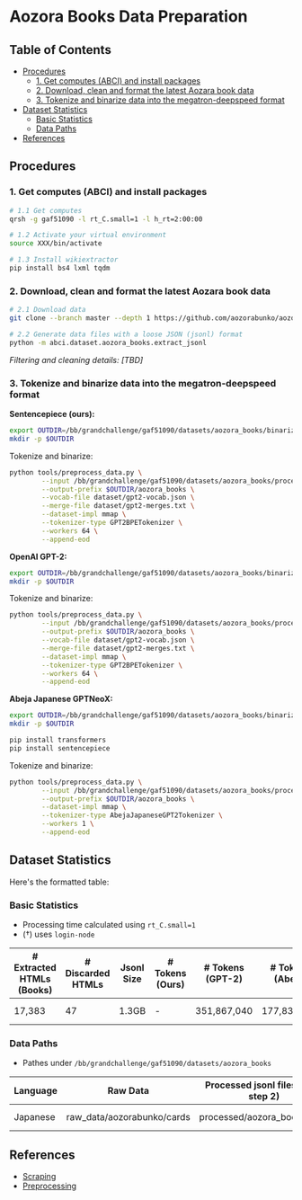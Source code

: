# Aozora Books Data Preparation

## Table of Contents
- [Procedures](#procedures)
  * [1. Get computes (ABCI) and install packages](#1-get-computes-abci-and-install-packages)
  * [2. Download, clean and format the latest Aozara book data](#2-download-clean-and-format-the-latest-aozara-book-data)
  * [3. Tokenize and binarize data into the megatron-deepspeed format](#3-tokenize-and-binarize-data-into-the-megatron-deepspeed-format)
- [Dataset Statistics](#dataset-statistics)
  * [Basic Statistics](#basic-statistics)
  * [Data Paths](#data-paths)
- [References](#references)

## Procedures

### 1. Get computes (ABCI) and install packages
```bash
# 1.1 Get computes
qrsh -g gaf51090 -l rt_C.small=1 -l h_rt=2:00:00 

# 1.2 Activate your virtual environment
source XXX/bin/activate

# 1.3 Install wikiextractor
pip install bs4 lxml tqdm
```

### 2. Download, clean and format the latest Aozara book data
```bash
# 2.1 Download data
git clone --branch master --depth 1 https://github.com/aozorabunko/aozorabunko.git /bb/grandchallenge/gaf51090/datasets/aozora_books/raw_data/aozorabunko

# 2.2 Generate data files with a loose JSON (jsonl) format
python -m abci.dataset.aozora_books.extract_jsonl
```

*Filtering and cleaning details: [TBD]*

### 3. Tokenize and binarize data into the megatron-deepspeed format
**Sentencepiece (ours):**
```bash
export OUTDIR=/bb/grandchallenge/gaf51090/datasets/aozora_books/binarized/sentencepiece
mkdir -p $OUTDIR
```

Tokenize and binarize:
```bash
python tools/preprocess_data.py \
        --input /bb/grandchallenge/gaf51090/datasets/aozora_books/processed/aozora_books.jsonl \
        --output-prefix $OUTDIR/aozora_books \
        --vocab-file dataset/gpt2-vocab.json \
        --merge-file dataset/gpt2-merges.txt \
        --dataset-impl mmap \
        --tokenizer-type GPT2BPETokenizer \
        --workers 64 \
        --append-eod
```

**OpenAI GPT-2:**
```bash
export OUTDIR=/bb/grandchallenge/gaf51090/datasets/aozora_books/binarized/gpt-2
mkdir -p $OUTDIR
```

Tokenize and binarize:
```bash
python tools/preprocess_data.py \
        --input /bb/grandchallenge/gaf51090/datasets/aozora_books/processed/aozora_books.jsonl \
        --output-prefix $OUTDIR/aozora_books \
        --vocab-file dataset/gpt2-vocab.json \
        --merge-file dataset/gpt2-merges.txt \
        --dataset-impl mmap \
        --tokenizer-type GPT2BPETokenizer \
        --workers 64 \
        --append-eod
```

**Abeja Japanese GPTNeoX:**
```bash
export OUTDIR=/bb/grandchallenge/gaf51090/datasets/aozora_books/binarized/abeja
mkdir -p $OUTDIR

pip install transformers
pip install sentencepiece
```

Tokenize and binarize:
```bash
python tools/preprocess_data.py \
        --input /bb/grandchallenge/gaf51090/datasets/aozora_books/processed/aozora_books.jsonl \
        --output-prefix $OUTDIR/aozora_books \
        --dataset-impl mmap \
        --tokenizer-type AbejaJapaneseGPT2Tokenizer \
        --workers 1 \
        --append-eod
```


## Dataset Statistics

Here's the formatted table:

### Basic Statistics

- Processing time calculated using `rt_C.small=1`
- (†) uses `login-node`

| # Extracted HTMLs (Books) | # Discarded HTMLs | Jsonl Size | # Tokens (Ours) | # Tokens (GPT-2) | # Tokens (Abeja) | Processing Times (2.2/3) |
| ------------------------- | ----------------- | ---------- | --------------- | ---------------- | ----------------- | ------------------------ |
| 17,383                    | 47                | 1.3GB      | -               | 351,867,040      | 177,835,717       | 15† mins / 3† mins       |

### Data Paths

- Pathes under `/bb/grandchallenge/gaf51090/datasets/aozora_books`

| Language | Raw Data                     | Processed jsonl files (after step 2) | Binarized Data (ours)         | Binarized Data (GPT-2)             | Binarized Data (Abeja) |
| -------- | --------------------------- | ----------------------------------- | ----------------------------- | --------------------------------- | --------------------- |
| Japanese | raw_data/aozorabunko/cards   | processed/aozora_books.jsonl        | binarized/gpt-2/sentencepiece | binarized/gpt-2/aozora_books       | binarized/gpt-2/abeja |

## References
- [Scraping](https://qiita.com/Yupine/items/92d75865a72c60ae7285)
- [Preprocessing](https://qiita.com/y_itoh/items/fa04c1e2f3df2e807d61)



